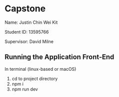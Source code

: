 # Capstone

Name: Justin Chin Wei Kit

Student ID: 13595766

Supervisor: David Milne

## Running the Application Front-End

In terminal (linux-based or macOS)

1. cd to project directory
2. npm i
3. npm run dev
